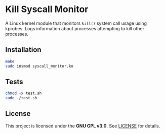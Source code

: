 # Kill Syscall Monitor

A Linux kernel module that monitors `kill()` system call usage using kprobes. Logs information about processes attempting to kill other processes.
## Installation
```bash
make
sudo insmod syscall_monitor.ko
```
## Tests 

```bash
chmod +x test.sh
sudo ./test.sh
```

## License  
This project is licensed under the **GNU GPL v3.0**. See [LICENSE](https://github.com/EntasaDev/linux_kernel_exapmles/blob/main/LICENCE) for details. 
